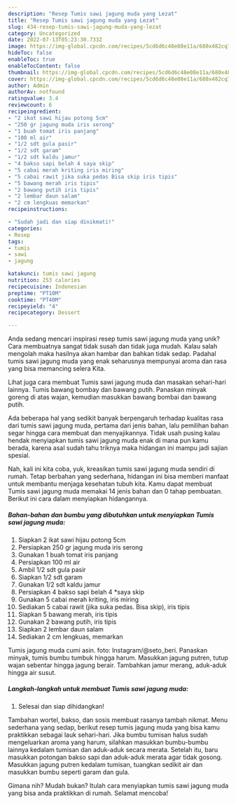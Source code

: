 ```yaml
---
description: "Resep Tumis sawi jagung muda yang Lezat"
title: "Resep Tumis sawi jagung muda yang Lezat"
slug: 434-resep-tumis-sawi-jagung-muda-yang-lezat
category: Uncategorized
date: 2022-07-13T05:23:30.733Z
image: https://img-global.cpcdn.com/recipes/5cd6d6c48e08e11a/680x482cq70/tumis-sawi-jagung-muda-foto-resep-utama.jpg
hideToc: false
enableToc: true
enableTocContent: false
thumbnail: https://img-global.cpcdn.com/recipes/5cd6d6c48e08e11a/680x482cq70/tumis-sawi-jagung-muda-foto-resep-utama.jpg
cover: https://img-global.cpcdn.com/recipes/5cd6d6c48e08e11a/680x482cq70/tumis-sawi-jagung-muda-foto-resep-utama.jpg
author: Admin
authorAv: notfound
ratingvalue: 3.4
reviewcount: 6
recipeingredient:
- "2 ikat sawi hijau potong 5cm"
- "250 gr jagung muda iris serong"
- "1 buah tomat iris panjang"
- "100 ml air"
- "1/2 sdt gula pasir"
- "1/2 sdt garam"
- "1/2 sdt kaldu jamur"
- "4 bakso sapi belah 4 saya skip"
- "5 cabai merah kriting iris miring"
- "5 cabai rawit jika suka pedas Bisa skip iris tipis"
- "5 bawang merah iris tipis"
- "2 bawang putih iris tipis"
- "2 lembar daun salam"
- "2 cm lengkuas memarkan"
recipeinstructions:

- "Sudah jadi dan siap dinikmati!"
categories:
- Resep
tags:
- tumis
- sawi
- jagung

katakunci: tumis sawi jagung 
nutrition: 253 calories
recipecuisine: Indonesian
preptime: "PT10M"
cooktime: "PT40M"
recipeyield: "4"
recipecategory: Dessert

---
```





Anda sedang mencari inspirasi resep tumis sawi jagung muda yang unik? Cara membuatnya sangat tidak susah dan tidak juga mudah. Kalau salah mengolah maka hasilnya akan hambar dan bahkan tidak sedap. Padahal tumis sawi jagung muda yang enak seharusnya mempunyai aroma dan rasa yang bisa memancing selera Kita.





Lihat juga cara membuat Tumis sawi jagung muda dan masakan sehari-hari lainnya. Tumis bawang bombay dan bawang putih. Panaskan minyak goreng di atas wajan, kemudian masukkan bawang bombai dan bawang putih.

Ada beberapa hal yang sedikit banyak berpengaruh terhadap kualitas rasa dari tumis sawi jagung muda, pertama dari jenis bahan, lalu pemilihan bahan segar hingga cara membuat dan menyajikannya. Tidak usah pusing kalau hendak menyiapkan tumis sawi jagung muda enak di mana pun kamu berada, karena asal sudah tahu triknya maka hidangan ini mampu jadi sajian spesial.






Nah, kali ini kita coba, yuk, kreasikan tumis sawi jagung muda sendiri di rumah. Tetap berbahan yang sederhana, hidangan ini bisa memberi manfaat untuk membantu menjaga kesehatan tubuh kita. Kamu dapat membuat Tumis sawi jagung muda memakai 14 jenis bahan dan 0 tahap pembuatan. Berikut ini cara dalam menyiapkan hidangannya.

<!--inarticleads1-->

##### Bahan-bahan dan bumbu yang dibutuhkan untuk menyiapkan Tumis sawi jagung muda:

1. Siapkan 2 ikat sawi hijau potong 5cm
1. Persiapkan 250 gr jagung muda iris serong
1. Gunakan 1 buah tomat iris panjang
1. Persiapkan 100 ml air
1. Ambil 1/2 sdt gula pasir
1. Siapkan 1/2 sdt garam
1. Gunakan 1/2 sdt kaldu jamur
1. Persiapkan 4 bakso sapi belah 4 *saya skip
1. Gunakan 5 cabai merah kriting, iris miring
1. Sediakan 5 cabai rawit (jika suka pedas. Bisa skip), iris tipis
1. Siapkan 5 bawang merah, iris tipis
1. Gunakan 2 bawang putih, iris tipis
1. Siapkan 2 lembar daun salam
1. Sediakan 2 cm lengkuas, memarkan


Tumis jagung muda cumi asin. foto: Instagram/@seto_beri. Panaskan minyak, tumis bumbu tumbuk hingga harum. Masukkan jagung putren, tutup wajan sebentar hingga jagung berair. Tambahkan jamur merang, aduk-aduk hingga air susut. 

<!--inarticleads2-->

##### Langkah-langkah untuk membuat Tumis sawi jagung muda:


1. Selesai dan siap dihidangkan!

Tambahan wortel, bakso, dan sosis membuat rasanya tambah nikmat. Menu sederhana yang sedap, berikut resep tumis jagung muda yang bisa kamu praktikkan sebagai lauk sehari-hari. Jika bumbu tumisan halus sudah mengeluarkan aroma yang harum, silahkan masukkan bumbu-bumbu lainnya kedalam tumisan dan aduk-aduk secara merata. Setelah itu, baru masukkan potongan bakso sapi dan aduk-aduk merata agar tidak gosong. Masukkan jagung putren kedalam tumisan, tuangkan sedikit air dan masukkan bumbu seperti garam dan gula. 

Gimana nih? Mudah bukan? Itulah cara menyiapkan tumis sawi jagung muda yang bisa anda praktikkan di rumah. Selamat mencoba!

